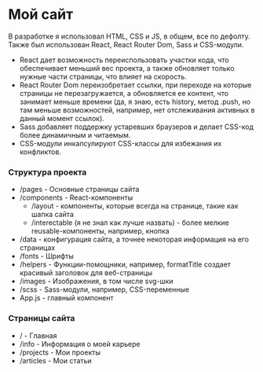 # Мой сайт

В разработке я использовал HTML, CSS и JS, в общем, все по дефолту.
Также был использован React, React Router Dom, Sass и CSS-модули.

- React дает возможность переиспользовать участки кода, что обеспечивает меньший вес проекта, а также обновляет только нужные части страницы, что влияет на скорость.
- React Router Dom переизобретает ссылки, при переходе на которые страницы не перезагружается, а обновляется ее контент, что занимает меньше времени (да, я знаю, есть history, метод .push, но там меньше возможностей, например, нет отслеживания активных в данный момент ссылок).
- Sass добавляет поддержку устаревших браузеров и делает CSS-код более динамичным и читаемым.
- CSS-модули инкапсулируют CSS-классы для избежания их конфликтов.

### Структура проекта

- /pages - Основные страницы сайта
- /components - React-компоненты
    - /layout - компоненты, которые всегда на странице, такие как шапка сайта
    - /interectable (я не знал как лучше назвать) - более мелкие reusable-компоненты, например, кнопка
- /data - конфигурация сайта, а точнее некоторая информация на его страницах
- /fonts - Шрифты
- /helpers - Функции-помощники, например, formatTitle создает красивый заголовок для веб-страницы
- /images - Изображения, в том числе svg-шки
- /scss - Sass-модули, например, CSS-переменные
- App.js - главный компонент

### Страницы сайта
- / - Главная
- /info - Информация о моей карьере
- /projects - Мои проекты
- /articles - Мои статьи